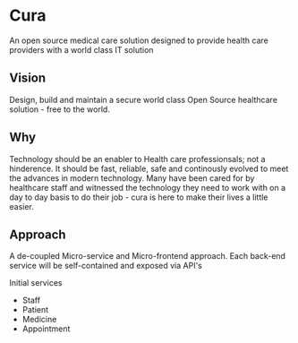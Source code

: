 # Cura
An open source medical care solution designed to provide health care providers with a world class IT solution

## Vision
Design, build and maintain a secure world class Open Source healthcare solution - free to the world.

## Why
Technology should be an enabler to Health care professionsals; not a hinderence.  It should be fast, reliable, safe and continously evolved to meet the advances in modern technology.  Many have been cared for by healthcare staff and witnessed the technology they need to work with on a day to day basis to do their job - cura is here to make their lives a little easier.

## Approach
A de-coupled Micro-service and Micro-frontend approach.  Each back-end service will be self-contained and exposed via API's

Initial services

 - Staff
 - Patient
 - Medicine
 - Appointment
